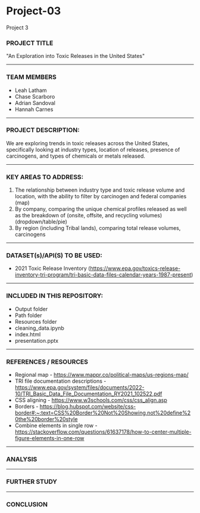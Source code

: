 # Project-03
Project 3

### PROJECT TITLE

"An Exploration into Toxic Releases in the United States"
____________________________________________________________

### TEAM MEMBERS

- Leah Latham
- Chase Scarboro
- Adrian Sandoval
- Hannah Carnes

____________________________________________________________

### PROJECT DESCRIPTION:

We are exploring trends in toxic releases across the United States, specifically looking at industry types, location of releases, presence of carcinogens, and types of chemicals or metals released.

____________________________________________________________

### KEY AREAS TO ADDRESS:

1. The relationship between industry type and toxic release volume and location, with the ability to filter by carcinogen and federal companies (map)
2. By company, comparing the unique chemical profiles released as well as the breakdown of (onsite, offsite, and recycling volumes) (dropdown/table/pie)
3. By region (including Tribal lands), comparing total release volumes, carcinogens

____________________________________________________________

### DATASET(s)/API(S) TO BE USED:

- 2021 Toxic Release Inventory (https://www.epa.gov/toxics-release-inventory-tri-program/tri-basic-data-files-calendar-years-1987-present)

____________________________________________________________

### INCLUDED IN THIS REPOSITORY:

- Output folder
- Path folder
- Resources folder
- cleaning_data.ipynb
- index.html
- presentation.pptx
____________________________________________________________

### REFERENCES / RESOURCES

- Regional map - https://www.mappr.co/political-maps/us-regions-map/
- TRI file documentation descriptions - https://www.epa.gov/system/files/documents/2022-10/TRI_Basic_Data_File_Documentation_RY2021_102522.pdf
- CSS aligning - https://www.w3schools.com/css/css_align.asp
- Borders - https://blog.hubspot.com/website/css-border#:~:text=CSS%20Border%20Not%20Showing,not%20define%20the%20border%20style
- Combine elements in single row - https://stackoverflow.com/questions/61637178/how-to-center-multiple-figure-elements-in-one-row

____________________________________________________________

### ANALYSIS


____________________________________________________________

### FURTHER STUDY


____________________________________________________________

### CONCLUSION

